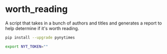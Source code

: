 # worth_reading

A script that takes in a bunch of authors and titles and generates a report to help determine if it's worth reading.

```bash
pip install --upgrade pynytimes

export NYT_TOKEN=""
```
